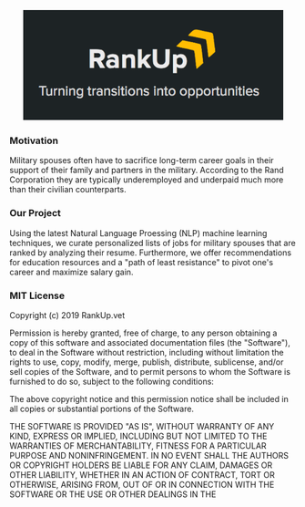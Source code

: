 <p align="center"><img src="rankup.png"></p>

### Motivation
Military spouses often have to sacrifice long-term career goals in their support of their family and partners in the military. According to the Rand Corporation they are typically underemployed and underpaid much more than their civilian counterparts.

### Our Project
Using the latest Natural Language Proessing (NLP) machine learning techniques, we curate personalized lists of jobs for military spouses that are ranked by analyzing their resume. Furthermore, we offer recommendations for education resources and a "path of least resistance" to pivot one's career and maximize salary gain.

### MIT License
Copyright (c) 2019 RankUp.vet

Permission is hereby granted, free of charge, to any person obtaining a copy
of this software and associated documentation files (the "Software"), to deal
in the Software without restriction, including without limitation the rights
to use, copy, modify, merge, publish, distribute, sublicense, and/or sell
copies of the Software, and to permit persons to whom the Software is
furnished to do so, subject to the following conditions:

The above copyright notice and this permission notice shall be included in all
copies or substantial portions of the Software.

THE SOFTWARE IS PROVIDED "AS IS", WITHOUT WARRANTY OF ANY KIND, EXPRESS OR
IMPLIED, INCLUDING BUT NOT LIMITED TO THE WARRANTIES OF MERCHANTABILITY,
FITNESS FOR A PARTICULAR PURPOSE AND NONINFRINGEMENT. IN NO EVENT SHALL THE
AUTHORS OR COPYRIGHT HOLDERS BE LIABLE FOR ANY CLAIM, DAMAGES OR OTHER
LIABILITY, WHETHER IN AN ACTION OF CONTRACT, TORT OR OTHERWISE, ARISING FROM,
OUT OF OR IN CONNECTION WITH THE SOFTWARE OR THE USE OR OTHER DEALINGS IN THE
